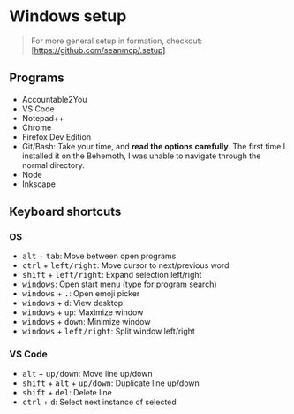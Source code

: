 # Windows setup

> For more general setup in formation, checkout: [https://github.com/seanmcp/.setup]

## Programs
- Accountable2You
- VS Code
- Notepad++
- Chrome
- Firefox Dev Edition
- Git/Bash: Take your time, and **read the options carefully**. The first time I installed it on the Behemoth, I was unable to navigate through the normal directory.
- Node
- Inkscape

## Keyboard shortcuts
### OS
- <kbd>alt</kbd> + <kbd>tab</kbd>: Move between open programs
- <kbd>ctrl</kbd> + <kbd>left/right</kbd>: Move cursor to next/previous word
- <kbd>shift</kbd> + <kbd>left/right</kbd>: Expand selection left/right
- <kbd>windows</kbd>: Open start menu (type for program search)
- <kbd>windows</kbd> + <kbd>.</kbd>: Open emoji picker
- <kbd>windows</kbd> + <kbd>d</kbd>: View desktop
- <kbd>windows</kbd> + <kbd>up</kbd>: Maximize window
- <kbd>windows</kbd> + <kbd>down</kbd>: Minimize window
- <kbd>windows</kbd> + <kbd>left/right</kbd>: Split window left/right

### VS Code
- <kbd>alt</kbd> + <kbd>up/down</kbd>: Move line up/down
- <kbd>shift</kbd> + <kbd>alt</kbd> + <kbd>up/down</kbd>: Duplicate line up/down
- <kbd>shift</kbd> + <kbd>del</kbd>: Delete line
- <kbd>ctrl</kbd> + <kbd>d</kbd>: Select next instance of selected
